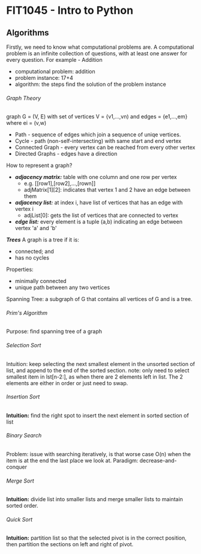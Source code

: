 # FIT1045 - Intro to Python
## Algorithms
Firstly, we need to know what computational problems are. A computational problem is an infinite collection of questions, with at least one answer for every question.
For example - Addition
- computational problem: addition
- problem instance: 17+4
- algorithm: the steps find the solution of the problem instance 

###### Graph Theory
graph G = (V, E) with set of vertices V = {v1,...,vn) and edges = {e1,...,em} where ei = (v,w)

- Path - sequence of edges which join a sequence of uniqe vertices.
- Cycle - path (non-self-intersecting) with same start and end vertex
- Connected Graph - every vertex can be reached from every other vertex
- Directed Graphs - edges have a direction

How to represent a graph?
- ***adjacency matrix:*** table with one column and one row per vertex
  - e.g. [[row1],[row2],...,[rown]]  
  - adjMatrix[1][2]: indicates that vertex 1 and 2 have an edge between them
- ***adjacency list:*** at index i, have list of vertices that has an edge with vertex i
  - adjList[0]: gets the list of vertices that are connected to vertex 
- ***edge list:*** every element is a tuple (a,b) indicating an edge between vertex 'a' and 'b'
  
***Trees***
A graph is a tree if it is:
- connected; and
- has no cycles

Properties:
- minimally connected
- unique path between any two vertices

Spanning Tree: a subgraph of G that contains all vertices of G and is a tree.

###### Prim's Algorithm
Purpose: find spanning tree of a graph

###### Selection Sort
Intuition: keep selecting the next smallest element in the unsorted section of list, and append to the end of the sorted section.
note: only need to select smallest item in lst[n-2:], as when there are 2 elements left in list. The 2 elements are either in order or just need to swap.

###### Insertion Sort
**Intuition:** find the right spot to insert the next element in sorted section of list

###### Binary Search
Problem: issue with searching iteratively, is that worse case O(n) when the item is at the end the last place we look at.
Paradigm: decrease-and-conquer

###### Merge Sort
**Intuition:** divide list into smaller lists and merge smaller lists to maintain sorted order.

###### Quick Sort
**Intuition:** partition list so that the selected pivot is in the correct position, then partition the sections on left and right of pivot.


 

